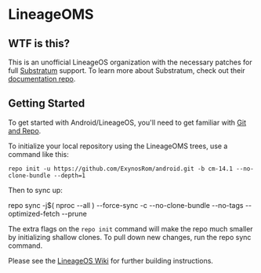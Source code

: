 LineageOMS
==========

WTF is this?
------------

This is an unofficial LineageOS organization with the necessary patches for full [Substratum](https://github.com/substratum/substratum) support. To learn more about Substratum, check out their [documentation repo](https://github.com/substratum/documentation).

Getting Started
---------------

To get started with Android/LineageOS, you'll need to get
familiar with [Git and Repo](http://source.android.com/source/using-repo.html).

To initialize your local repository using the LineageOMS trees, use a command like this:

    repo init -u https://github.com/ExynosRom/android.git -b cm-14.1 --no-clone-bundle --depth=1

Then to sync up:

 repo sync -j$( nproc --all ) --force-sync -c --no-clone-bundle --no-tags --optimized-fetch --prune   


The extra flags on the `repo init` command will make the repo much smaller by initializing shallow clones. To pull down new changes, run the repo sync command.

Please see the [LineageOS Wiki](http://wiki.lineageos.org/) for further building instructions.
